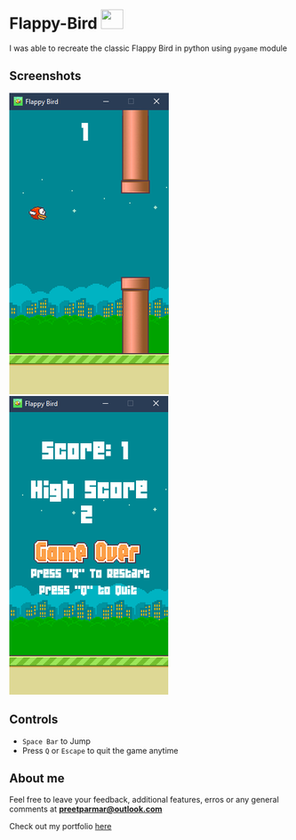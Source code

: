 # Flappy-Bird <img src="Assets/Images/bluebird-midflap.png" width="40" height="35"/>
I was able to recreate the classic Flappy Bird in python using `pygame` module

## Screenshots
![Game Play](/Flappy-Bird/Screenshots/Game.png) ![Game Over](/Flappy-Bird/Screenshots/GameOver.png)

## Controls
- `Space Bar` to Jump
- Press `Q` or `Escape` to quit the game anytime

## About me
Feel free to leave your feedback, additional features, erros or any general comments at **preetparmar@outlook.com**

Check out my portfolio [here](https://preetparmar.github.io/ "My Portfolio")
